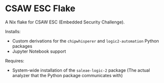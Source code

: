 # CSAW ESC Flake

A Nix flake for CSAW ESC (Embedded Security Challenge).

Installs:
- Custom derivations for the `chipwhisperer` and `logic2-automation` Python packages
- Jupyter Notebook support

Requires:
- System-wide installation of the `saleae-logic-2` package (The actual analyzer that the Python package communicates with)
